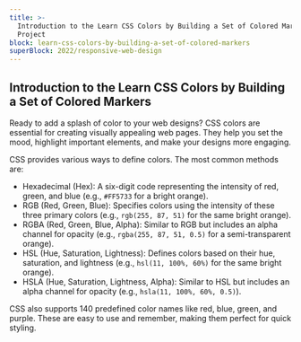 ```yaml
---
title: >-
  Introduction to the Learn CSS Colors by Building a Set of Colored Markers
  Project
block: learn-css-colors-by-building-a-set-of-colored-markers
superBlock: 2022/responsive-web-design
---
```


## Introduction to the Learn CSS Colors by Building a Set of Colored Markers

Ready to add a splash of color to your web designs? CSS colors are essential for creating visually appealing web pages. They help you set the mood, highlight important elements, and make your designs more engaging.

CSS provides various ways to define colors. The most common methods are:

- Hexadecimal (Hex): A six-digit code representing the intensity of red, green, and blue (e.g., `#FF5733` for a bright orange).
- RGB (Red, Green, Blue): Specifies colors using the intensity of these three primary colors (e.g., `rgb(255, 87, 51)` for the same bright orange).
- RGBA (Red, Green, Blue, Alpha): Similar to RGB but includes an alpha channel for opacity (e.g., `rgba(255, 87, 51, 0.5)` for a semi-transparent orange).
- HSL (Hue, Saturation, Lightness): Defines colors based on their hue, saturation, and lightness (e.g., `hsl(11, 100%, 60%)` for the same bright orange).
- HSLA (Hue, Saturation, Lightness, Alpha): Similar to HSL but includes an alpha channel for opacity (e.g., `hsla(11, 100%, 60%, 0.5)`).

CSS also supports 140 predefined color names like red, blue, green, and purple. These are easy to use and remember, making them perfect for quick styling.
